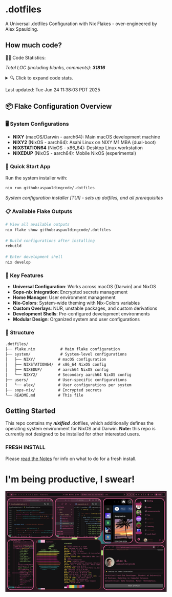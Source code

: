 # .dotfiles

A Universal .dotfiles Configuration with Nix Flakes - over-engineered by Alex
Spaulding.

<!-- BEGIN CODE STATS -->
## How much code?

👨‍💻 Code Statistics:

_Total LOC (including blanks, comments): **31816**_

<details>
<summary>🔍 Click to expand code stats.</summary>

| Language   | Files | Lines | Code  | Comments | Blanks |
|------------|-------|-------|-------|----------|--------|
| CSS | 4 | 1882 | 1416 | 124 | 342 |
| JSON | 1 | 448 | 448 | 0 | 0 |
| Lua | 1 | 330 | 175 | 107 | 48 |
| Markdown | 1 | 98 | 0 | 71 | 27 |
| Nix | 140 | 25947 | 21429 | 2731 | 1787 |
| Python | 10 | 2120 | 1767 | 114 | 239 |
| Shell | 6 | 154 | 102 | 25 | 27 |
| Plain Text | 2 | 562 | 0 | 371 | 191 |
| TOML | 1 | 56 | 47 | 5 | 4 |
| Vim script | 0 | 0 |  |  |  |
| YAML | 3 | 219 | 64 | 111 | 44 |
| **Total**  | 169 | 31816 | 25448 | 3659 | 2709 |

</details>

Last updated: Tue Jun 24 11:38:03 PDT 2025
<!-- END CODE STATS -->

## 📦 Flake Configuration Overview

### 🖥️ System Configurations

- **NIXY** (macOS/Darwin - aarch64): Main macOS development machine
- **NIXY2** (NixOS - aarch64): Asahi Linux on NIXY M1 MBA (dual-boot)
- **NIXSTATION64** (NixOS - x86_64): Desktop Linux workstation
- **NIXEDUP** (NixOS - aarch64): Mobile NixOS (experimental)

### 🚀 Quick Start App

Run the system installer with:

```bash
nix run github:aspauldingcode/.dotfiles
```

_System configuration installer [TUI] - sets up dotfiles, and all prerequisites_

### 📋 Available Flake Outputs

```bash
# View all available outputs
nix flake show github:aspauldingcode/.dotfiles

# Build configurations after installing
rebuild

# Enter development shell
nix develop
```

### 🔧 Key Features

- **Universal Configuration**: Works across macOS (Darwin) and NixOS
- **Sops-nix Integration**: Encrypted secrets management
- **Home Manager**: User environment management
- **Nix-Colors**: System-wide theming with Nix-Colors variables
- **Custom Overlays**: NUR, unstable packages, and custom derivations
- **Development Shells**: Pre-configured development environments
- **Modular Design**: Organized system and user configurations

### 📁 Structure

```
.dotfiles/
├── flake.nix           # Main flake configuration
├── system/             # System-level configurations
│   ├── NIXY/          # macOS configuration
│   ├── NIXSTATION64/  # x86_64 NixOS config
│   ├── NIXEDUP/       # aarch64 NixOS config
│   └── NIXY2/         # Secondary aarch64 NixOS config
├── users/             # User-specific configurations
│   └── alex/          # User configurations per system
├── sops-nix/          # Encrypted secrets
└── README.md          # This file
```

## Getting Started

This repo contains my **_nixified_** .dotfiles, which additionally defines the
operating system environment for NixOS and Darwin. **Note:** this repo is
currently not designed to be installed for other interested users.

### FRESH INSTALL

Please [read the Notes](https://github.com/aspauldingcode/.dotfiles/issues/158)
for info on what to do for a fresh install.

# I'm being productive, I swear!

![macOS-NIXY](./macOS-NIXY.png)
